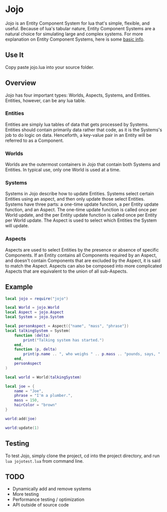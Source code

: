 # Jojo #
Jojo is an Entity Component System for lua that's simple, flexible, and useful.
Because of lua's tabular nature, Entity Component Systems are a natural choice
for simulating large and complex systems. For more explanation on Entity
Component Systems, here is some
[basic info](http://en.wikipedia.org/wiki/Entity_component_system "Wikipedia").

## Use It ##
Copy paste jojo.lua into your source folder.

## Overview ##
Jojo has four important types: Worlds, Aspects, Systems, and Entities.
Entities, however, can be any lua table.

### Entities ###
Entities are simply lua tables of data that gets processed by Systems. Entities
should contain primarily data rather that code, as it is the Systems's job to
do logic on data. Henceforth, a key-value pair in an Entity will
be referred to as a Component.

### Worlds ###
Worlds are the outermost containers in Jojo that contain both Systems
and Entities. In typical use, only one World is used at a time.

### Systems ###
Systems in Jojo describe how to update Entities. Systems select certain Entities
using an aspect, and then only update those select Entities. Systems have three
parts: a one-time update function, a per Entity update function, and an Aspect.
The one-time update function is called once per World update, and the per Entity
update function is called once per Entity per World update. The Aspect is used
to select which Entities the System will update.

### Aspects ###
Aspects are used to select Entities by the presence or absence of specific
Components. If an Entity contains all Components required by an Aspect, and
doesn't contain Components that are excluded by the Aspect, it is said to match
the Aspect. Aspects can also be composed into more complicated Aspects that
are equivalent to the union of all sub-Aspects.

## Example ##
```lua
local jojo = require("jojo")

local World = jojo.World
local Aspect = jojo.Aspect
local System = jojo.System

local personAspect = Aspect({"name", "mass", "phrase"})
local talkingSystem = System(
    function (delta)
        print("Talking system has started.")
    end,
    function (p, delta)
        print(p.name .. ", who weighs " .. p.mass .. "pounds, says, " .. p.phrase)
    end,
    personAspect
)

local world = World(talkingSystem)

local joe = {
    name = "Joe",
    phrase = "I'm a plumber.",
    mass = 150,
    hairColor = "brown"
}

world:add(joe)

world:update(1)
```

## Testing ##
To test Jojo, simply clone the project, cd into the project directory, and
run `lua jojotest.lua` from command line.

## TODO ##

* Dynamically add and remove systems
* More testing
* Performance testing / optimization
* API outside of source code
